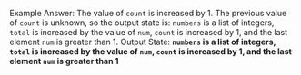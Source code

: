 Example Answer:
The value of `count` is increased by 1. The previous value of `count` is unknown, so the output state is: `numbers` is a list of integers, `total` is increased by the value of `num`, `count` is increased by 1, and the last element `num` is greater than 1.
Output State: **`numbers` is a list of integers, `total` is increased by the value of `num`, `count` is increased by 1, and the last element `num` is greater than 1**